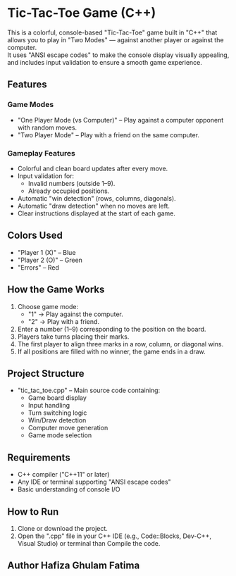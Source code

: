 # Tic-Tac-Toe Game (C++)

This is a colorful, console-based "Tic-Tac-Toe" game built in "C++" that allows you to play in "Two Modes" — against another player or against the computer.  
It uses "ANSI escape codes" to make the console display visually appealing, and includes input validation to ensure a smooth game experience.

## Features

### Game Modes
- "One Player Mode (vs Computer)" – Play against a computer opponent with random moves.
- "Two Player Mode" – Play with a friend on the same computer.

### Gameplay Features
- Colorful and clean board updates after every move.
- Input validation for:
  - Invalid numbers (outside 1–9).
  - Already occupied positions.
- Automatic "win detection" (rows, columns, diagonals).
- Automatic "draw detection" when no moves are left.
- Clear instructions displayed at the start of each game.

## Colors Used
- "Player 1 (X)" – Blue
- "Player 2 (O)" – Green
- "Errors" – Red
  
## How the Game Works
1. Choose game mode:
   - "1" → Play against the computer.
   - "2" → Play with a friend.
2. Enter a number (1–9) corresponding to the position on the board.
3. Players take turns placing their marks.
4. The first player to align three marks in a row, column, or diagonal wins.
5. If all positions are filled with no winner, the game ends in a draw.

## Project Structure
- "tic_tac_toe.cpp" – Main source code containing:
  - Game board display
  - Input handling
  - Turn switching logic
  - Win/Draw detection
  - Computer move generation
  - Game mode selection

## Requirements
- C++ compiler ("C++11" or later)
- Any IDE or terminal supporting "ANSI escape codes"
- Basic understanding of console I/O

## How to Run
1. Clone or download the project.
2. Open the ".cpp" file in your C++ IDE (e.g., Code::Blocks, Dev-C++, Visual Studio) or terminal than Compile the code.

## Author Hafiza Ghulam Fatima
